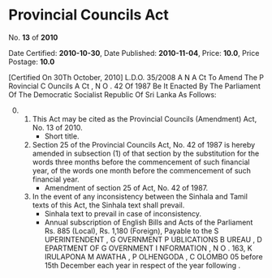 # Provincial Councils Act

No. **13** of **2010**

Date Certified: **2010-10-30**, Date Published: **2010-11-04**, Price: **10.0**, Price Postage: **10.0**

[Certified On 30Th October, 2010]
L.D.O. 35/2008
A N  A Ct   To   Amend   The  P Rovincial  C Ouncils  A Ct , N O . 42     Of  1987
Be It  Enacted By The Parliament Of The Democratic Socialist Republic Of Sri Lanka As Follows:

0. 
    1. This Act may be cited as the Provincial Councils (Amendment) Act, No. 13 of 2010.
        - Short title.
    2. Section 25 of the Provincial Councils Act, No. 42 of 1987 is hereby amended in subsection (1) of that section by the substitution for the words three months before the commencement of such financial year, of the words one month before the commencement of such financial year.
        - Amendment of section 25 of Act, No. 42 of 1987.
    3. In the event of any inconsistency between the Sinhala and Tamil texts of this Act, the Sinhala text shall prevail.
        - Sinhala text to prevail in case of inconsistency.
        - Annual subscription of English Bills and Acts of the Parliament Rs. 885 (Local), Rs. 1,180 (Foreign), Payable to the S UPERINTENDENT , G OVERNMENT  P UBLICATIONS  B UREAU , D EPARTMENT   OF G OVERNMENT  I NFORMATION , N O . 163, K IRULAPONA  M AWATHA , P OLHENGODA , C OLOMBO  05 before 15th December each year in respect of the year following .
